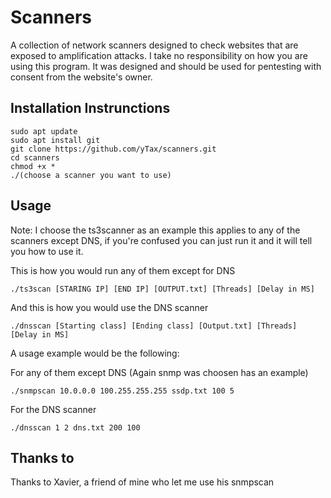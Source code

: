 # Scanners

A collection of network scanners designed to check websites that are exposed to amplification attacks.
I take no responsibility on how you are using this program.
It was designed and should be used for pentesting with consent from the website's owner.


## Installation Instrunctions

```
sudo apt update
sudo apt install git
git clone https://github.com/yTax/scanners.git
cd scanners
chmod +x *
./(choose a scanner you want to use)
```

## Usage

Note: I choose the ts3scanner as an example this applies to any of the scanners except DNS, if you're confused you can just run it and it will tell you how to use it.

This is how you would run any of them except for DNS
```
./ts3scan [STARING IP] [END IP] [OUTPUT.txt] [Threads] [Delay in MS]
```

And this is how you would use the DNS scanner
```
./dnsscan [Starting class] [Ending class] [Output.txt] [Threads] [Delay in MS]
```
A usage example would be the following:

For any of them except DNS (Again snmp was choosen has an example)
```
./snmpscan 10.0.0.0 100.255.255.255 ssdp.txt 100 5
```

For the DNS scanner
```
./dnsscan 1 2 dns.txt 200 100
```
## Thanks to

Thanks to Xavier, a friend of mine who let me use his snmpscan
